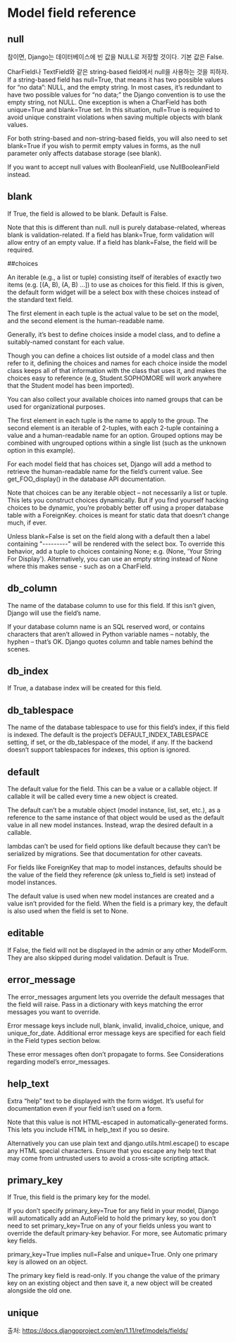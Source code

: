 # Model field reference
## null

참이면, Django는 데이터베이스에 빈 값을 NULL로 저장할 것이다. 기본 값은 False.

CharField나 TextField와 같은 string-based field에서 null을 사용하는 것을 피하자. If a string-based field has null=True, that means it has two possible values for “no data”: NULL, and the empty string. In most cases, it’s redundant to have two possible values for “no data;” the Django convention is to use the empty string, not NULL. One exception is when a CharField has both unique=True and blank=True set. In this situation, null=True is required to avoid unique constraint violations when saving multiple objects with blank values.

For both string-based and non-string-based fields, you will also need to set blank=True if you wish to permit empty values in forms, as the null parameter only affects database storage (see blank).

If you want to accept null values with BooleanField, use NullBooleanField instead.

## blank

If True, the field is allowed to be blank. Default is False.

Note that this is different than null. null is purely database-related, whereas blank is validation-related. If a field has blank=True, form validation will allow entry of an empty value. If a field has blank=False, the field will be required.

##choices

An iterable (e.g., a list or tuple) consisting itself of iterables of exactly two items (e.g. [(A, B), (A, B) ...]) to use as choices for this field. If this is given, the default form widget will be a select box with these choices instead of the standard text field.

The first element in each tuple is the actual value to be set on the model, and the second element is the human-readable name.

Generally, it’s best to define choices inside a model class, and to define a suitably-named constant for each value.

Though you can define a choices list outside of a model class and then refer to it, defining the choices and names for each choice inside the model class keeps all of that information with the class that uses it, and makes the choices easy to reference (e.g, Student.SOPHOMORE will work anywhere that the Student model has been imported).

You can also collect your available choices into named groups that can be used for organizational purposes.

The first element in each tuple is the name to apply to the group. The second element is an iterable of 2-tuples, with each 2-tuple containing a value and a human-readable name for an option. Grouped options may be combined with ungrouped options within a single list (such as the unknown option in this example).

For each model field that has choices set, Django will add a method to retrieve the human-readable name for the field’s current value. See get_FOO_display() in the database API documentation.

Note that choices can be any iterable object – not necessarily a list or tuple. This lets you construct choices dynamically. But if you find yourself hacking choices to be dynamic, you’re probably better off using a proper database table with a ForeignKey. choices is meant for static data that doesn’t change much, if ever.

Unless blank=False is set on the field along with a default then a label containing "---------" will be rendered with the select box. To override this behavior, add a tuple to choices containing None; e.g. (None, 'Your String For Display'). Alternatively, you can use an empty string instead of None where this makes sense - such as on a CharField.

## db_column

The name of the database column to use for this field. If this isn’t given, Django will use the field’s name.

If your database column name is an SQL reserved word, or contains characters that aren’t allowed in Python variable names – notably, the hyphen – that’s OK. Django quotes column and table names behind the scenes.

## db_index

If True, a database index will be created for this field.

## db_tablespace

The name of the database tablespace to use for this field’s index, if this field is indexed. The default is the project’s DEFAULT_INDEX_TABLESPACE setting, if set, or the db_tablespace of the model, if any. If the backend doesn’t support tablespaces for indexes, this option is ignored.

## default

The default value for the field. This can be a value or a callable object. If callable it will be called every time a new object is created.

The default can’t be a mutable object (model instance, list, set, etc.), as a reference to the same instance of that object would be used as the default value in all new model instances. Instead, wrap the desired default in a callable.

lambdas can’t be used for field options like default because they can’t be serialized by migrations. See that documentation for other caveats.

For fields like ForeignKey that map to model instances, defaults should be the value of the field they reference (pk unless to_field is set) instead of model instances.

The default value is used when new model instances are created and a value isn’t provided for the field. When the field is a primary key, the default is also used when the field is set to None.

## editable

If False, the field will not be displayed in the admin or any other ModelForm. They are also skipped during model validation. Default is True.

## error_message

The error_messages argument lets you override the default messages that the field will raise. Pass in a dictionary with keys matching the error messages you want to override.

Error message keys include null, blank, invalid, invalid_choice, unique, and unique_for_date. Additional error message keys are specified for each field in the Field types section below.

These error messages often don’t propagate to forms. See Considerations regarding model’s error_messages.

## help_text

Extra “help” text to be displayed with the form widget. It’s useful for documentation even if your field isn’t used on a form.

Note that this value is not HTML-escaped in automatically-generated forms. This lets you include HTML in help_text if you so desire.

Alternatively you can use plain text and django.utils.html.escape() to escape any HTML special characters. Ensure that you escape any help text that may come from untrusted users to avoid a cross-site scripting attack.

## primary_key

If True, this field is the primary key for the model.

If you don’t specify primary_key=True for any field in your model, Django will automatically add an AutoField to hold the primary key, so you don’t need to set primary_key=True on any of your fields unless you want to override the default primary-key behavior. For more, see Automatic primary key fields.

primary_key=True implies null=False and unique=True. Only one primary key is allowed on an object.

The primary key field is read-only. If you change the value of the primary key on an existing object and then save it, a new object will be created alongside the old one.

## unique

출처: https://docs.djangoproject.com/en/1.11/ref/models/fields/